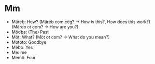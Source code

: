 # Mm
- Märeb: How? (Märeb com cëg? → How is this?, How does this work?) (Märeb ot com? → How are you?)
- Mödba: (The) Past
- Möt: What? (Möt ot com? → What do you mean?)
- Mototo: Goodbye
- Mëbo: Yes
- Me: me
- Memö: Four
